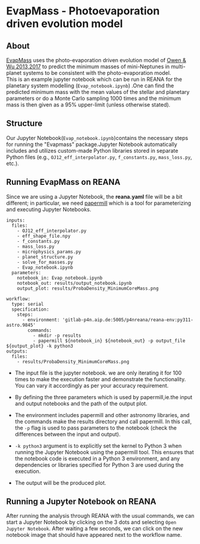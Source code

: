 # EvapMass - Photoevaporation driven evolution model
## About 
[EvapMass](https://github.com/jo276/EvapMass?tab=readme-ov-file) uses the photo-evaporation driven evolution model of [Owen & Wu 2013,2017](https://academic.oup.com/mnras/article/491/4/5287/5663631?login=true) to predict the minimum masses of mini-Neptunes in multi-planet systems to be consistent with the photo-evaporation model.  
This is an example jupyter notebook which can be run in REANA for the planetary system modelling (`Evap_notebook.ipynb`) .One can find the predicted minimum mass with the mean values of the stellar and planetary parameters or do a Monte Carlo sampling 1000 times and the minimum mass is then given as a 95% upper-limit (unless otherwise stated).
## Structure  
Our Jupyter Notebook(`Evap_notebook.ipynb`)contains the necessary steps for running the "Evapmass" package.Jupyter Notebook automatically includes and utilizes custom-made Python libraries stored in separate Python files (e.g., `OJ12_eff_interpolator.py`, `f_constants.py`, `mass_loss.py`, etc.).
## Running EvapMass on REANA
Since we are using a Jupyter Notebook, the **reana.yaml** file will be a bit different; in particular, we need [papermill](https://papermill.readthedocs.io/en/latest/) which is a tool for parameterizing and executing Jupyter Notebooks.
```
inputs:
  files:
    - OJ12_eff_interpolator.py
    - eff_shape_file.npy
    - f_constants.py
    - mass_loss.py
    - microphysics_params.py
    - planet_structure.py
    - solve_for_masses.py
    - Evap_notebook.ipynb
  parameters:
    notebook_in: Evap_notebook.ipynb
    notebook_out: results/output_notebook.ipynb
    output_plot: results/ProbaDensity_MinimumCoreMass.png
     
workflow:
  type: serial
  specification:
    steps:
      - environment: 'gitlab-p4n.aip.de:5005/p4nreana/reana-env:py311-astro.9845'
        commands:
          - mkdir -p results
          - papermill ${notebook_in} ${notebook_out} -p output_file ${output_plot} -k python3
outputs:
  files:
    - results/ProbaDensity_MinimumCoreMass.png
```
- The input file is the jupyter notebook. we are only iterating it for 100 times to make the execution faster and demonstrate the functionality. You can vary it accordingly as per your accuracy  requirement.


- By defining the three parameters which is used by papermill,ie.the input and output notebooks and the path of the output plot.
- The environment includes papermill and other astronomy libraries, and the commands make the results directory and call papermill. In this call, the `-p` flag is used to pass parameters to the notebook (check the differences between the input and output).
- `-k python3` argument is to explicitly set the kernel to Python 3 when running the Jupyter Notebook using the papermill tool. This ensures that the notebook code is executed in a Python 3 environment, and any dependencies or libraries specified for Python 3 are used during the execution.
- The output will be the produced plot.

## Running a Jupyter Notebook on REANA 
After running the analysis through REANA with the usual commands, we can start a Jupyter Notebook by clicking on the 3 dots and selecting `Open Jupyter Notebook`. After waiting a few seconds, we can click on the new notebook image that should have appeared next to the workflow name.

